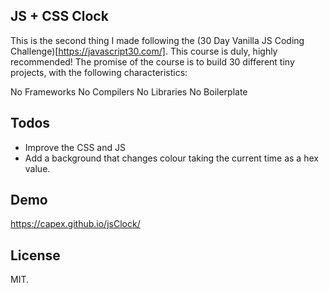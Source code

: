 ## JS + CSS Clock

This is the second thing I made following the (30 Day Vanilla JS Coding Challenge)[https://javascript30.com/]. This course is duly, highly recommended! The promise of the course is to build 30 different tiny projects, with the following characteristics:

No Frameworks
No Compilers
No Libraries
No Boilerplate

## Todos

- Improve the CSS and JS
- Add a background that changes colour taking the current time as a hex value.

## Demo

https://capex.github.io/jsClock/

## License 

MIT.

